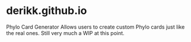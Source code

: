 derikk.github.io
================

Phylo Card Generator
Allows users to create custom Phylo cards just like the real ones. Still very much a WIP at this point.
